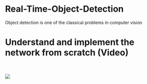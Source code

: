 # Real-Time-Object-Detection
Object detection is one of the classical problems in computer vision

# Understand and implement the network from scratch (Video)
<br><br>
<img src="Demo of digit regconition.gif"/>

